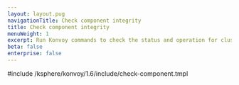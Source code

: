 ```yaml
---
layout: layout.pug
navigationTitle: Check component integrity
title: Check component integrity
menuWeight: 1
excerpt: Run Konvoy commands to check the status and operation for cluster components
beta: false
enterprise: false
---
```


<!-- markdownlint-disable MD004 MD007 MD025 MD030 MD018-->

#include /ksphere/konvoy/1.6/include/check-component.tmpl
